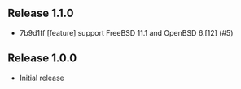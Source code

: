 ## Release 1.1.0

* 7b9d1ff [feature] support FreeBSD 11.1 and OpenBSD 6.[12] (#5)

## Release 1.0.0

* Initial release
